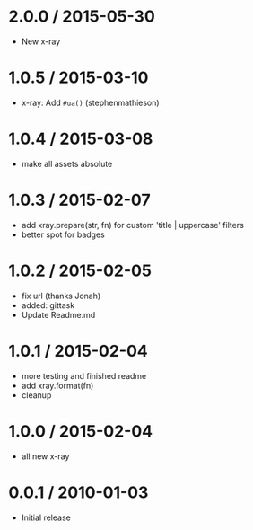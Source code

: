 
2.0.0 / 2015-05-30
==================

  * New x-ray

1.0.5 / 2015-03-10
==================

  * x-ray: Add `#ua()` (stephenmathieson)

1.0.4 / 2015-03-08
==================

  * make all assets absolute

1.0.3 / 2015-02-07
==================

  * add xray.prepare(str, fn) for custom 'title | uppercase' filters
  * better spot for badges

1.0.2 / 2015-02-05
==================

  * fix url (thanks Jonah)
  * added: gittask
  * Update Readme.md

1.0.1 / 2015-02-04
==================

  * more testing and finished readme
  * add xray.format(fn)
  * cleanup

1.0.0 / 2015-02-04
==================

  * all new x-ray

0.0.1 / 2010-01-03
==================

  * Initial release
